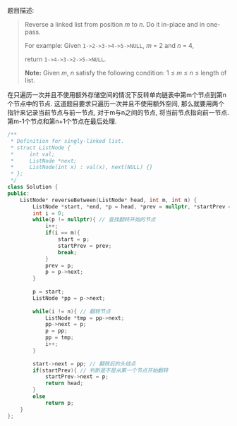 题目描述:

> Reverse a linked list from position *m* to *n*. Do it in-place and in one-pass.
>
> For example:
> Given `1->2->3->4->5->NULL`, *m* = 2 and *n* = 4,
>
> return `1->4->3->2->5->NULL`.
>
> **Note:**
> Given *m*, *n* satisfy the following condition:
> 1 ≤ *m* ≤ *n* ≤ length of list.

在只遍历一次并且不使用额外存储空间的情况下反转单向链表中第m个节点到第n个节点中的节点. 这道题目要求只遍历一次并且不使用额外空间, 那么就要用两个指针来记录当前节点与前一节点, 对于m与n之间的节点, 将当前节点指向前一节点. 第m-1个节点和第n+1个节点在最后处理.

```c++
/**
 * Definition for singly-linked list.
 * struct ListNode {
 *     int val;
 *     ListNode *next;
 *     ListNode(int x) : val(x), next(NULL) {}
 * };
 */
class Solution {
public:
    ListNode* reverseBetween(ListNode* head, int m, int n) {
        ListNode *start, *end, *p = head, *prev = nullptr, *startPrev = nullptr;
        int i = 0;
        while(p != nullptr){ // 查找翻转开始的节点
            i++;
            if(i == m){
                start = p;
                startPrev = prev;
                break;
            }
            prev = p;
            p = p->next;
        }
        
        p = start;
        ListNode *pp = p->next;
        
        while(i != n){ // 翻转节点
            ListNode *tmp = pp->next;
            pp->next = p;
            p = pp;
            pp = tmp;
            i++;
        }
        
        start->next = pp; // 翻转后的头结点
        if(startPrev){ // 判断是不是从第一个节点开始翻转
            startPrev->next = p;
            return head;
        }
        else
            return p;
    }
};
```

